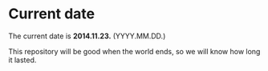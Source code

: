 # Current date

The current date is **2014.11.23.** (YYYY.MM.DD.)

This repository will be good when the world ends, so we will know how long it lasted.